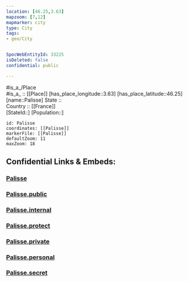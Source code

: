 ```yaml
---
location: [46.25,3.63] 
mapzoom: [7,12] 
mapmarker: city 
type: City
tags:
- geo/City


SpocWebEntityId: 33225
isDeleted: false
confidential: public

---
```

#is_a_/Place  
#is_a_ :: [[Place]] 
[has_place_longitude::3.63] 
[has_place_latitude::46.25] 
[name::Palisse] 
State ::  
Country :: [[France]]  
[StateId::] 
[Population::] 



```leaflet
id: Palisse
coordinates: [[Palisse]] 
markerFile: [[Palisse]] 
defaultZoom: 11 
maxZoom: 18
```


## Confidential Links & Embeds: 

### [Palisse](/_Standards/Earth/Continent/Europe/Europe~West/France/regions~France/Auvergne-Rhône-Alpes/departments~Auvergne-Rhône-Alpes/Allier/communes~Allier/Vichy/cities~Vichy/Palisse.md) 

### [Palisse.public](/_public/Earth/Continent/Europe/Europe~West/France/regions~France/Auvergne-Rhône-Alpes/departments~Auvergne-Rhône-Alpes/Allier/communes~Allier/Vichy/cities~Vichy/Palisse.public.md) 

### [Palisse.internal](/_internal/Earth/Continent/Europe/Europe~West/France/regions~France/Auvergne-Rhône-Alpes/departments~Auvergne-Rhône-Alpes/Allier/communes~Allier/Vichy/cities~Vichy/Palisse.internal.md) 

### [Palisse.protect](/_protect/Earth/Continent/Europe/Europe~West/France/regions~France/Auvergne-Rhône-Alpes/departments~Auvergne-Rhône-Alpes/Allier/communes~Allier/Vichy/cities~Vichy/Palisse.protect.md) 

### [Palisse.private](/_private/Earth/Continent/Europe/Europe~West/France/regions~France/Auvergne-Rhône-Alpes/departments~Auvergne-Rhône-Alpes/Allier/communes~Allier/Vichy/cities~Vichy/Palisse.private.md) 

### [Palisse.personal](/_personal/Earth/Continent/Europe/Europe~West/France/regions~France/Auvergne-Rhône-Alpes/departments~Auvergne-Rhône-Alpes/Allier/communes~Allier/Vichy/cities~Vichy/Palisse.personal.md) 

### [Palisse.secret](/_secret/Earth/Continent/Europe/Europe~West/France/regions~France/Auvergne-Rhône-Alpes/departments~Auvergne-Rhône-Alpes/Allier/communes~Allier/Vichy/cities~Vichy/Palisse.secret.md)


